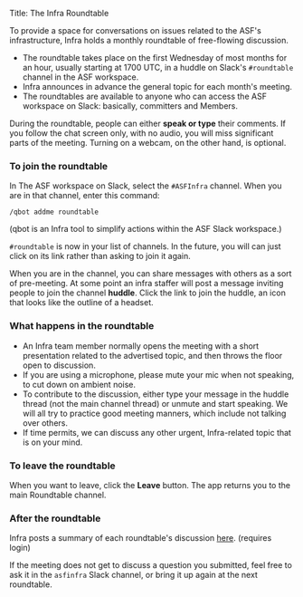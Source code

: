 Title: The Infra Roundtable

To provide a space for conversations on issues related to the ASF's infrastructure, Infra holds a monthly roundtable of free-flowing discussion.

  - The roundtable takes place on the first Wednesday of most months for an hour, usually starting at 1700 UTC, in a huddle on Slack's `#roundtable` channel in the ASF workspace.
  - Infra announces in advance the general topic for each month's meeting.
  - The roundtables are available to anyone who can access the ASF workspace on Slack: basically, committers and Members.

During the roundtable, people can either **speak or type** their comments. If you follow the chat screen only, with no audio, you will miss significant parts of the meeting. Turning on a webcam, on the other hand, is optional.

### To join the roundtable

In The ASF workspace on Slack, select the `#ASFInfra` channel. When you are in that channel, enter this command:

`/qbot addme roundtable`

(qbot is an Infra tool to simplify actions within the ASF Slack workspace.)

`#roundtable` is now in your list of channels. In the future, you will can just click on its link rather than asking to join it again.

When you are in the channel, you can share messages with others as a sort of pre-meeting. At some point an infra staffer will post a message inviting people to join the channel **huddle**. Click the link to join the huddle, an icon that looks like the outline of a headset.

### What happens in the roundtable

  - An Infra team member normally opens the meeting with a short presentation related to the advertised topic, and then throws the floor open to discussion. 
  - If you are using a microphone, please mute your mic when not speaking, to cut down on ambient noise.
  - To contribute to the discussion, either type your message in the huddle thread (not the main channel thread) or unmute and start speaking. We will all try to practice good meeting manners, which include not talking over others.
  - If time permits, we can discuss any other urgent, Infra-related topic that is on your mind.

### To leave the roundtable

When you want to leave, click the **Leave** button. The app returns you to the main Roundtable channel.

### After the roundtable

Infra posts a summary of each roundtable's discussion <a href="https://cwiki.apache.org/confluence/display/INFRA/Infra+Roundtable" target="_blank">here</a>. (requires login)

If the meeting does not get to discuss a question you submitted, feel free to ask it in the `asfinfra` Slack channel, or bring it up again at the next roundtable. 

